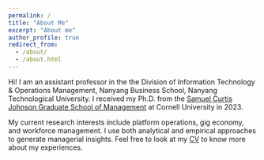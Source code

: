 ```yaml
---
permalink: /
title: "About Me"
excerpt: "About me"
author_profile: true
redirect_from: 
  - /about/
  - /about.html
---
```


Hi! I am an assistant professor in the the Division of Information Technology & Operations Management, Nanyang Business School, Nanyang Technological University. I received my Ph.D. from the [Samuel Curtis Johnson Graduate School of Management](https://www.johnson.cornell.edu/programs/phd-program/) at Cornell University in 2023. 

My current research interests include platform operations, gig economy, and workforce management. I use both analytical and empirical approaches to generate managerial insights. Feel free to look at my [CV](https://leeweekiat.github.io/cv/) to know more about my experiences.

